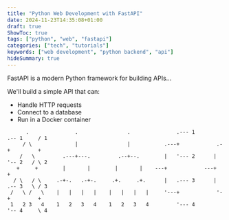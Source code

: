 ```yaml
---
title: "Python Web Development with FastAPI"
date: 2024-11-23T14:35:08+01:00
draft: true
ShowToc: true
tags: ["python", "web", "fastapi"]
categories: ["tech", "tutorials"]
keywords: ["web development", "python backend", "api"]
hideSummary: true
---
```


FastAPI is a modern Python framework for building APIs...

We'll build a simple API that can:
- Handle HTTP requests
- Connect to a database
- Run in a Docker container

```goat
      .               .                .               .--- 1          .-- 1     / 1
     / \              |                |           .---+            .-+         +
    /   \         .---+---.         .--+--.        |   '--- 2      |   '-- 2   / \ 2
   +     +        |       |        |       |    ---+            ---+          +
  / \   / \     .-+-.   .-+-.     .+.     .+.      |   .--- 3      |   .-- 3   \ / 3
 /   \ /   \    |   |   |   |    |   |   |   |     '---+            '-+         +
 1   2 3   4    1   2   3   4    1   2   3   4         '--- 4          '-- 4     \ 4

```